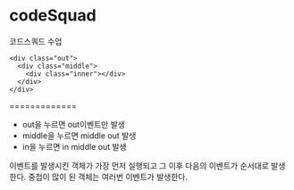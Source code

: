 # codeSquad
코드스쿼드 수업

~~~~~~~~~~~~~~~~~~~~~~~~~~
<div class="out">
  <div class="middle">
    <div class="inner"></div>
  </div>
</div>
~~~~~~~~~~~~~~~~~~~~~~~~~~~


=============
* out을 누르면 out이벤트만 발생
* middle을 누르면 middle out 발생
* in을 누르면 in middle out 발생

이벤트를 발생시킨 객체가 가장 먼저 실행되고 그 이후 다음의 이벤트가 순서대로 발생한다.
중첩이 많이 된 객체는 여러번 이벤트가 발생한다.
